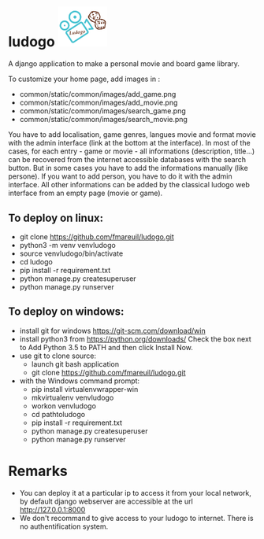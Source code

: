 # ludogo <img src="/common/static/common/images/ludogo_icon.png" width="100"/>

A django application to make a personal movie and board game library.

To customize your home page, add images in :
* common/static/common/images/add_game.png
* common/static/common/images/add_movie.png 
* common/static/common/images/search_game.png
* common/static/common/images/search_movie.png 

You have to add localisation, game genres, langues movie and format movie with the admin interface (link at the bottom at the interface).
In most of the cases, for each entry - game or movie - all informations (description, title...) can be recovered from the internet accessible databases with the search button. But in some cases you have to add the informations manually (like persone). If you want to add person, you have to do it with the admin interface. 
All other informations can be added by the classical ludogo web interface from an empty page (movie or game).

## To deploy on linux:

* git clone https://github.com/fmareuil/ludogo.git
* python3 -m venv venvludogo
* source venvludogo/bin/activate
* cd ludogo
* pip install -r requirement.txt
* python manage.py createsuperuser
* python manage.py runserver

## To deploy on windows:
* install git for windows https://git-scm.com/download/win
* install python3 from https://python.org/downloads/ Check the box next to Add Python 3.5 to PATH and then click Install Now.
* use git to clone source: 
  - launch git bash application 
  - git clone https://github.com/fmareuil/ludogo.git
* with the Windows command prompt:
  - pip install virtualenvwrapper-win
  - mkvirtualenv venvludogo
  - workon venvludogo
  - cd pathtoludogo
  - pip install -r requirement.txt
  - python manage.py createsuperuser
  - python manage.py runserver

# Remarks

* You can deploy it at a particular ip to access it from your local network, by default django webserver are accessible at the url http://127.0.0.1:8000
* We don't recommand to give access to your ludogo to internet. There is no authentification system.
